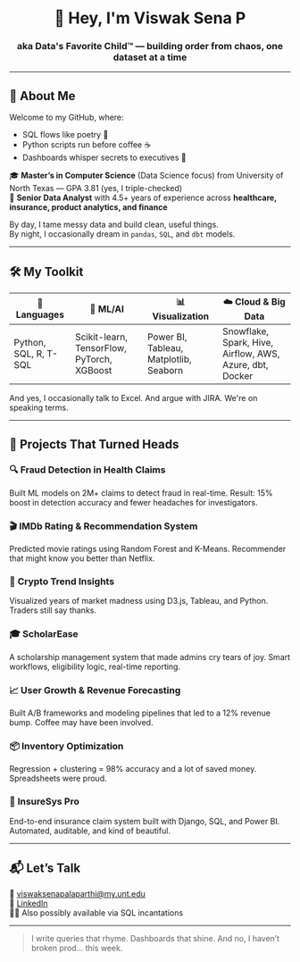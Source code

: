 <h1 align="center">👋 Hey, I'm Viswak Sena P</h1>
<h3 align="center">aka Data's Favorite Child™ — building order from chaos, one dataset at a time</h3>

---

## 🧠 About Me

Welcome to my GitHub, where:
- SQL flows like poetry 🧾  
- Python scripts run before coffee ☕  
- Dashboards whisper secrets to executives 🧠  

🎓 **Master’s in Computer Science** (Data Science focus) from University of North Texas — GPA 3.81 (yes, I triple-checked)  
💼 **Senior Data Analyst** with 4.5+ years of experience across **healthcare, insurance, product analytics, and finance**  

By day, I tame messy data and build clean, useful things.  
By night, I occasionally dream in `pandas`, `SQL`, and `dbt` models.

---

## 🛠️ My Toolkit

| 🧩 Languages | 🧪 ML/AI | 📊 Visualization | ☁️ Cloud & Big Data |
|-------------|---------|------------------|---------------------|
| Python, SQL, R, T-SQL | Scikit-learn, TensorFlow, PyTorch, XGBoost | Power BI, Tableau, Matplotlib, Seaborn | Snowflake, Spark, Hive, Airflow, AWS, Azure, dbt, Docker |

And yes, I occasionally talk to Excel. And argue with JIRA. We're on speaking terms.

---

## 🚀 Projects That Turned Heads

### 🔍 **Fraud Detection in Health Claims**
Built ML models on 2M+ claims to detect fraud in real-time. Result: 15% boost in detection accuracy and fewer headaches for investigators.

### 🎬 **IMDb Rating & Recommendation System**
Predicted movie ratings using Random Forest and K-Means. Recommender that might know you better than Netflix.

### 💸 **Crypto Trend Insights**
Visualized years of market madness using D3.js, Tableau, and Python. Traders still say thanks.

### 🎓 **ScholarEase**
A scholarship management system that made admins cry tears of joy. Smart workflows, eligibility logic, real-time reporting.

### 📈 **User Growth & Revenue Forecasting**
Built A/B frameworks and modeling pipelines that led to a 12% revenue bump. Coffee may have been involved.

### 📦 **Inventory Optimization**
Regression + clustering = 98% accuracy and a lot of saved money. Spreadsheets were proud.

### 🏥 **InsureSys Pro**
End-to-end insurance claim system built with Django, SQL, and Power BI. Automated, auditable, and kind of beautiful.

---

## 📬 Let’s Talk

📧 viswaksenapalaparthi@my.unt.edu  
🔗 [LinkedIn](https://www.linkedin.com/in/viswaksena/)  
🧙‍♂️ Also possibly available via SQL incantations

---

> I write queries that rhyme. Dashboards that shine. And no, I haven’t broken prod… this week.

